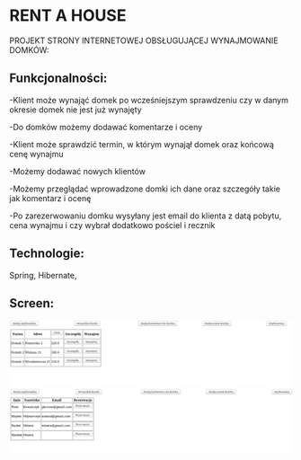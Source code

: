 # RENT A HOUSE


PROJEKT STRONY INTERNETOWEJ OBSŁUGUJĄCEJ WYNAJMOWANIE DOMKÓW:

 ## Funkcjonalności:

-Klient może wynająć domek po wcześniejszym sprawdzeniu
czy w danym okresie domek nie jest już wynajęty

-Do domków możemy dodawać komentarze i oceny

-Klient może sprawdzić termin, w którym wynajął domek
oraz końcową cenę wynajmu

-Możemy dodawać nowych klientów

-Możemy przeglądać wprowadzone domki ich dane oraz szczegóły takie jak komentarz i ocenę

-Po zarezerwowaniu domku wysyłany jest email do klienta z datą pobytu, cena wynajmu i czy wybrał dodatkowo pościel i recznik



 ## Technologie:
 
 Spring, Hibernate, 
 
 ## Screen:
 
![Example screenshot](./s/domki.png)
![Example screenshot](./s/rezerwacej.png)

